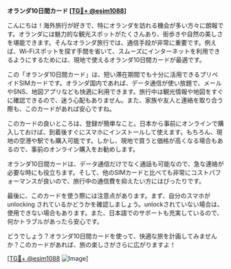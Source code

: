 **オランダ10日間カード [[TG💪+ @esim1088](https://t.me/s/esim1088)]**

こんにちは！海外旅行が好きで、特にオランダを訪れる機会が多い方々に朗報です。オランダには魅力的な観光スポットがたくさんあり、街歩きや自然の美しさを堪能できます。そんなオランダ旅行では、通信手段が非常に重要です。例えば、Wi-Fiスポットを探す手間を省いて、スムーズにインターネットを利用できるようにするためには、現地で使えるオランダ10日間カードが最適です。

この「オランダ10日間カード」は、短い滞在期間でも十分に活用できるプリペイドSIMカードです。オランダ国内であれば、データ通信が使い放題で、メールやSNS、地図アプリなども快適に利用できます。旅行中は観光情報や地図をすぐに確認できるので、迷う心配もありません。また、家族や友人と連絡を取り合う際も、このカードがあれば安心ですね。

このカードの良いところは、登録が簡単なこと。日本から事前にオンラインで購入しておけば、到着後すぐにスマホにインストールして使えます。もちろん、現地の空港や駅でも購入可能です。しかし、現地で買うと価格が高くなる場合もあるので、事前のオンライン購入をお勧めします。

オランダ10日間カードは、データ通信だけでなく通話も可能なので、急な連絡が必要な時にも役立ちます。そして、他のSIMカードと比べても非常にコストパフォーマンスが良いので、旅行中の通信費を抑えたい方にはぴったりです。

最後に、このカードを使う際には注意点があります。まず、自分のスマホが unlocking されているかどうかを確認しましょう。unlockされていない場合は、使用できない場合もあります。また、日本語でのサポートも充実しているので、何かトラブルがあったら安心です。

どうでしょう？オランダ10日間カードを使って、快適な旅を計画してみませんか？このカードがあれば、旅の楽しさがさらに広がりますよ！

[[TG💪+ @esim1088](https://t.me/s/esim1088) ![Image](https://i.postimg.cc/Y0z9fWf4/image.png)]